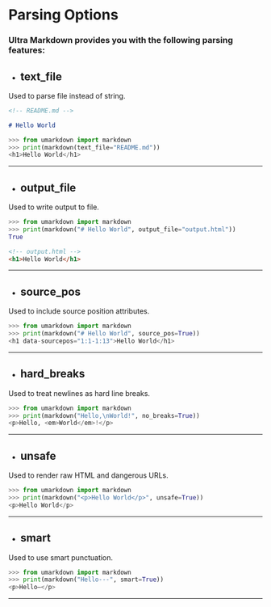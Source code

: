 # Parsing Options

### **Ultra Markdown** provides you with the following parsing features:

- ## **text_file**

Used to parse file instead of string.

```markdown
<!-- README.md -->

# Hello World
```

```python
>>> from umarkdown import markdown
>>> print(markdown(text_file="README.md"))
<h1>Hello World</h1>
```

---

- ## **output_file**

Used to write output to file.

```python
>>> from umarkdown import markdown
>>> print(markdown("# Hello World", output_file="output.html"))
True
```

```html
<!-- output.html -->
<h1>Hello World</h1>
```

---

- ## **source_pos**

Used to include source position attributes.

```python
>>> from umarkdown import markdown
>>> print(markdown("# Hello World", source_pos=True))
<h1 data-sourcepos="1:1-1:13">Hello World</h1>
```

---

- ## **hard_breaks**

Used to treat newlines as hard line breaks.

```python
>>> from umarkdown import markdown
>>> print(markdown("Hello,\nWorld!", no_breaks=True))
<p>Hello, <em>World</em>!</p>
```

---

- ## **unsafe**

Used to render raw HTML and dangerous URLs.

```python
>>> from umarkdown import markdown
>>> print(markdown("<p>Hello World</p>", unsafe=True))
<p>Hello World</p>
```

---

- ## **smart**

Used to use smart punctuation.

```python
>>> from umarkdown import markdown
>>> print(markdown("Hello---", smart=True))
<p>Hello—</p>
```

---
